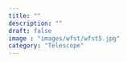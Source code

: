 ```yaml
---
title: ""
description: ""
draft: false
image : "images/wfst/wfst5.jpg"
category: "Telescope"
---
```

